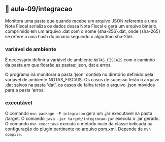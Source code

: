## 📃 aula-09/integracao

Monitora uma pasta que quando recebe um arquivo JSON referente a uma Nota Fiscal serializa os dados dessa Nota Fiscal e gera um arquivo binário, comprimido em um arquivo .dat com o nome {sha-256}.dat, onde {sha-265} se refere a uma hash do binário seguindo o algorítmo sha-256.

### variável de ambiente

É necessário definir a variável de ambiente `NOTAS_FISCAIS` com o caminho da pasta em que ficarão as pastas: json, dat e erros.

O programa irá monitorar a pasta 'json' contida no diretório definido pela variável de ambiente NOTAS_FISCAIS. Os casos de sucesso terão o arquivo .dat salvos na pasta 'dat', os casos de falha terão o arquivo .json movidos para a pasta 'erros'.

### executável

O comando `mvn package -P integracao` gera um .jar executável na pasta /target. O comando `java -jar target/integracao.jar` executa o .jar gerado.
O comando `mvn exec:java` executa o método main da classe indicada na configuração do plugin pertinente no arquivo pom.xml. Depende de `mvn compile`.
